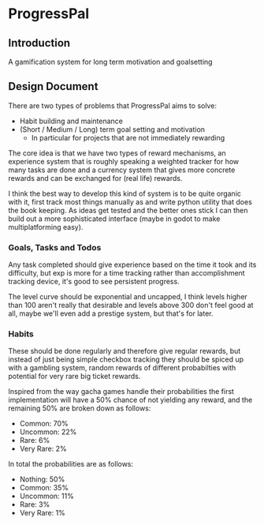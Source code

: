 # ProgressPal
## Introduction
A gamification system for long term motivation and goalsetting

## Design Document
There are two types of problems that ProgressPal aims to solve:
* Habit building and maintenance
* (Short / Medium / Long) term goal setting and motivation
    * In particular for projects that are not immediately rewarding

The core idea is that we have two types of reward mechanisms, an experience system that is roughly speaking a weighted tracker for how many tasks are done and a currency system that gives more concrete rewards and can be exchanged for (real life) rewards.

I think the best way to develop this kind of system is to be quite organic with it, first track most things manually as and write python utility that does the book keeping. As ideas get tested and the better ones stick I can then build out a more sophisticated interface (maybe in godot to make multiplatforming easy).

### Goals, Tasks and Todos
Any task completed should give experience based on the time it took and its difficulty, but exp is more for a time tracking rather than accomplishment tracking device, it's good to see persistent progress.

The level curve should be exponential and uncapped, I think levels higher than 100 aren't really that desirable and levels above 300 don't feel good at all, maybe we'll even add a prestige system, but that's for later.

### Habits
These should be done regularly and therefore give regular rewards, but instead of just being simple checkbox tracking they should be spiced up with a gambling system, random rewards of different probabilties with potential for very rare big ticket rewards.

Inspired from the way gacha games handle their probabilities the first implementation will have a 50% chance of not yielding any reward, and the remaining 50% are broken down as follows:
* Common: 70%
* Uncommon: 22%
* Rare: 6%
* Very Rare: 2%

In total the probabilities are as follows:
* Nothing: 50%
* Common: 35%
* Uncommon: 11%
* Rare: 3%
* Very Rare: 1%

